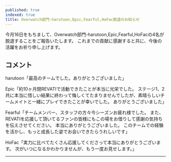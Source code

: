 ```yaml
---
published: true
indexed: true
title: Overwatch部門-harutoon,Epic,Fearful,HoFac脱退のお知らせ
---
```


<script>
	import Member from '$lib/components/news/util/Member.svelte';

	const MEMBERS = [
		{
			name: 'harutoon',
			socials: {
				twitter: 'harutoon_FN',
				twitch: 'harutoon_'
			}
		},
		{
			name: 'Epic',
			socials: {
				twitter: 'ep11111123',
				twitch: 'ep1c_ow'
			}
		},
		{
			name: 'Fearful',
			socials: { twitter: 'fearful0405' }
		},
		{
			name: 'HoFac',
			socials: {
				twitter: 'HoneyFactory_OW',
				youtube: 'ahoneyfactory9887',
				twitch: 'hofac_ow'
			}
		}
	];
</script>

今月16日をもちまして、Overwatch部門-harutoon,Epic,Fearful,HoFacの4名が脱退することをご報告いたします。
これまでの貢献に感謝すると共に、今後の活躍をお祈り申し上げます。

## コメント

harutoon「最高のチームでした。ありがとうございました」

Epic「約10ヶ月間REVATIで活動できたことが本当に光栄でした。
ステージ1、2共に本当に惜しい結果に終わって悔しくてたまりませんでしたが、素晴らしいチームメイトと一緒にプレイできたことが幸いでした。
ありがとうございました」

Fearful「チームメンバー、スタッフの方々今シーズンお疲れ様でした。
また、REVATIを応援して頂いてるファンの皆様にもこの場をお借りして感謝の気持ちを伝えさせてください。
本当にありがとうございました。
このチームでの経験を活かし、もっと成長した姿でお会いできたらうれしいです」

HoFac「実力に比べてたくさん応援してくださって本当にありがとうございます。
次がいつになるかわかりませんが、もう一度お見せします。」

---

<Member members={MEMBERS} />
